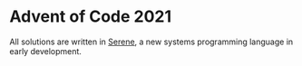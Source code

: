 # Advent of Code 2021
All solutions are written in [Serene](www.serene.jamiemoschella.com/), a new systems programming language in early development.
